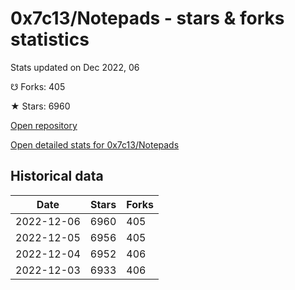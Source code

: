 # 0x7c13/Notepads - stars & forks statistics

Stats updated on Dec 2022, 06

☋ Forks: 405

★ Stars: 6960

[Open repository](https://github.com/0x7c13/Notepads)

[Open detailed stats for 0x7c13/Notepads](https://reviewgithub.com/rep/0x7c13/Notepads)

## Historical data
| Date | Stars | Forks |
|------|-------|-------|
| 2022-12-06 | 6960 | 405 | 
| 2022-12-05 | 6956 | 405 | 
| 2022-12-04 | 6952 | 406 | 
| 2022-12-03 | 6933 | 406 | 

